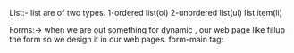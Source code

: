 List:- 
  list are of two types.
  1-ordered list(ol)
  2-unordered list(ul)
    list item(li)

Forms:->
   when we are out something for dynamic , our web page like fillup the form so we design it in our web pages.
   form-main tag:


